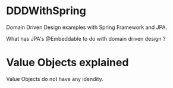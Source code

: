 # DDDWithSpring
Domain Driven Design examples with Spring Framework and JPA.

What has JPA's @Embeddable to do with domain driven design ?

Value Objects explained
=======================

Value Objects do not have any idendity.

